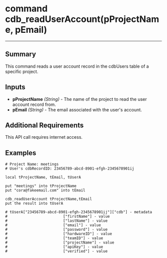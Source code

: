 # command cdb_readUserAccount(pProjectName, pEmail)

---
## Summary
This command reads a user account record in the cdbUsers table of a specific project.

## Inputs
* **pProjectName** *(String)* - The name of the project to read the user account record from.
* **pEmail** *(String)* - The email associated with the user's account.

## Additional Requirements
This API call requires internet access.


## Examples
```livecodeserver
# Project Name: meetings
# User's cdbRecordID: 23456789-abcd-8901-efgh-2345678901ij

local tProjectName, tEmail, tUserA

put "meetings" into tProjectName
put "cora@fakeemail.com" into tEmail

cdb_readUserAccount tProjectName,tEmail
put the result into tUserA

# tUserA["23456789-abcd-8901-efgh-2345678901ij"]["cdb"] - metadata
#						  ["firstName"] - value
#						  ["lastName"] - value
#						  ["email"] - value
#						  ["password"] - value
#						  ["hardwareID"] - value
#						  ["teamID"] - value
#						  ["projectName"] - value
#						  ["apiKey"] - value
#						  ["verified"] - value
```

